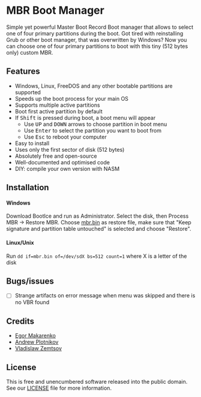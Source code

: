# MBR Boot Manager
Simple yet powerful Master Boot Record Boot manager that allows to select one of four primary partitions during the boot.
Got tired with reinstalling Grub or other boot manager, that was overwritten by Windows? 
Now you can choose one of four primary partitions to boot with this tiny (512 bytes only) custom MBR.

## Features
* Windows, Linux, FreeDOS and any other bootable partitions are supported
* Speeds up the boot process for your main OS
* Supports multiple active partitions
* Boot first active partition by default
* If <kbd>Shift</kbd> is pressed during boot, a boot menu will appear
  * Use <kbd>UP</kbd> and <kbd>DOWN</kbd> arrows to choose partition in boot menu
  * Use <kbd>Enter</kbd> to select the partition you want to boot from
  * Use <kbd>Esc</kbd> to reboot your computer
* Easy to install
* Uses only the first sector of disk (512 bytes)
* Absolutely free and open-source
* Well-documented and optimised code
* DIY: compile your own version with NASM

## Installation
#### Windows  
Download BootIce and run as Administrator. Select the disk, then Process MBR -> Restore MBR. Choose [mbr.bin](https://github.com/egormkn/bootloader/releases) as restore file, make sure that "Keep signature and partition table untouched" is selected and choose "Restore".

#### Linux/Unix  
Run `dd if=mbr.bin of=/dev/sdX bs=512 count=1` where X is a letter of the disk

## Bugs/issues  
- [ ] Strange artifacts on error message when menu was skipped and there is no VBR found

## Credits  

* [Egor Makarenko](https://github.com/egormkn)
* [Andrew Plotnikov](https://github.com/shemplo)
* [Vladislaw Zemtsov](https://github.com/Zem4ik)

## License
This is free and unencumbered software released into the public domain. See our [LICENSE](LICENSE) file for more information.
